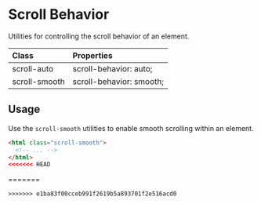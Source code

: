 # Scroll Behavior

Utilities for controlling the scroll behavior of an element.

| Class         | Properties               |
| :------------ | :----------------------- |
| scroll-auto   | scroll-behavior: auto;   |
| scroll-smooth | scroll-behavior: smooth; |

## Usage

Use the `scroll-smooth` utilities to enable smooth scrolling within an element.

```html
<html class="scroll-smooth">
  <!-- ... -->
</html>
<<<<<<< HEAD
```
=======
```
>>>>>>> e1ba83f00cceb991f2619b5a893701f2e516acd0
